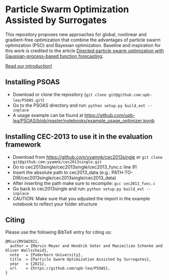 # Particle Swarm Optimization Assisted by Surrogates
This repository proposes new approaches for global, nonlinear and gradient-free optimization that combine the advantages
of particle swarm optimization (PSO) and Bayesian optimization. Baseline and inspiration for this work is credited to 
the article [Directed particle swarm optimization with Gaussian-process-based function forecasting](https://doi.org/10.1016/j.ejor.2021.02.053).

[Read our introduction!](https://github.com/upb-lea/PSOAS/blob/master/psoas_doc.pdf)

## Installing PSOAS
- Download or clone the repository (``git clone git@github.com:upb-lea/PSOAS.git``)
- Go to the PSOAS directory and run: ``python setup.py build_ext --inplace``
- A usage example can be found at https://github.com/upb-lea/PSOAS/blob/master/notebooks/example_usage_optimizer.ipynb

## Installing CEC-2013 to use it in the evaluation framework
- Download from https://github.com/yyamnk/cec2013single or ``git clone git@github.com:yyamnk/cec2013single.git``
- Go to cec2013single/cec2013single/cec2013_func.c line 91
- Insert the absolute path to cec2013_data (e.g.: PATH-TO-DIR/cec2013single/cec2013single/cec2013_data)
- After inserting the path make sure to recompile: ``gcc cec2013_func.c``
- Go back to cec2013single and run: ``python setup.py build_ext --inplace``
- CAUTION: Make sure that you adjusted the import in the example notebook to reflect your folder structure

## Citing
Please use the following BibTeX entry for citing us:

    @Misc{MVSW2021,
      author = {Marvin Meyer and Hendrik Vater and Maximilian Schenke and Oliver Wallscheid},
      note   = {Paderborn University},
      title  = {Particle Swarm Optimization Assisted by Surrogates},
      year   = {2021},
      url    = {https://github.com/upb-lea/PSOAS},
    }
